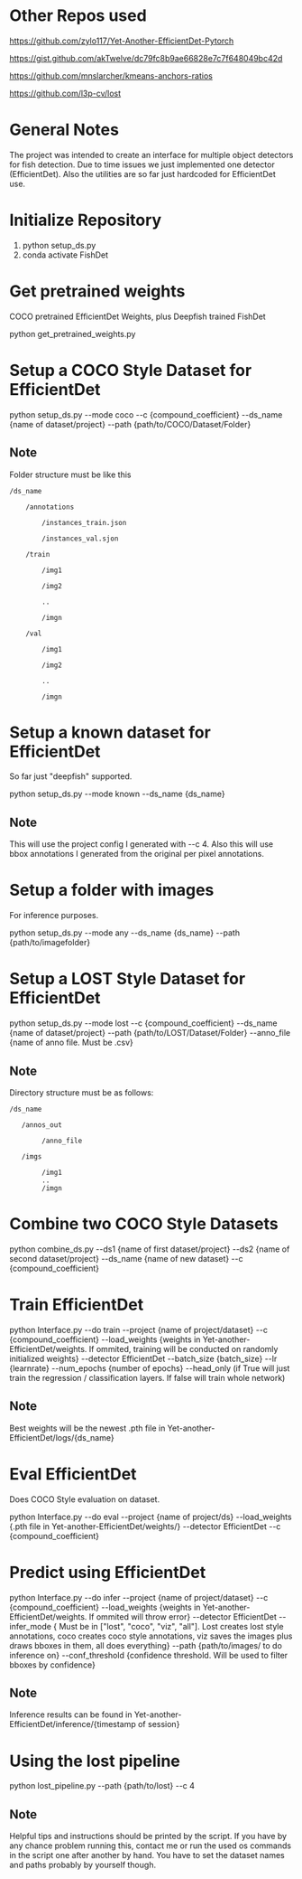 <h1>Other Repos used</h1>

https://github.com/zylo117/Yet-Another-EfficientDet-Pytorch

https://gist.github.com/akTwelve/dc79fc8b9ae66828e7c7f648049bc42d

https://github.com/mnslarcher/kmeans-anchors-ratios

https://github.com/l3p-cv/lost


<h1>General Notes</h1>

The project was intended to create an interface for multiple object detectors for fish detection. Due to time issues we just implemented one detector (EfficientDet). Also the utilities are so far just hardcoded for EfficientDet use.

<h1>Initialize Repository</h1>

1) python setup_ds.py
2) conda activate FishDet

<h1>Get pretrained weights</h1>

COCO pretrained EfficientDet Weights, plus Deepfish trained FishDet

python get_pretrained_weights.py

<h1> Setup a COCO Style Dataset for EfficientDet</h1>

python setup_ds.py --mode coco --c {compound_coefficient} --ds_name {name of dataset/project}  --path {path/to/COCO/Dataset/Folder}

<h2>Note</h2>

Folder structure must be like this

    /ds_name
    
        /annotations
        
            /instances_train.json
            
            /instances_val.sjon
            
        /train
        
            /img1
            
            /img2
            
            ..
            
            /imgn
            
        /val
        
            /img1
            
            /img2
            
            ..
            
            /imgn
            

<h1>Setup a known dataset for EfficientDet</h1>

So far just "deepfish" supported.

python setup_ds.py --mode known --ds_name {ds_name}

<h2>Note</h2>

This will use the project config I generated with --c 4. Also this will use bbox annotations I generated from the original per pixel annotations.

<h1>Setup a folder with images</h1>

For inference purposes.

python setup_ds.py --mode any --ds_name {ds_name} --path {path/to/imagefolder}

<h1> Setup a LOST Style Dataset for EfficientDet</h1>

python setup_ds.py --mode lost --c {compound_coefficient} --ds_name {name of dataset/project}  --path {path/to/LOST/Dataset/Folder} --anno_file {name of anno file. Must be .csv}

<h2>Note</h2>

Directory structure must be as follows:

    /ds_name
       
       /annos_out
       
            /anno_file
            
       /imgs
            
            /img1
            ..
            /imgn
       
   


<h1>Combine two COCO Style Datasets</h1>

python combine_ds.py --ds1 {name of first dataset/project} --ds2 {name of second dataset/project} --ds_name {name of new dataset} --c {compound_coefficient}

<h1>Train EfficientDet</h1>

python Interface.py --do train --project {name of project/dataset} --c {compound_coefficient} --load_weights {weights in Yet-another-EfficientDet/weights. If ommited, training will be conducted on randomly initialized weights} --detector EfficientDet --batch_size {batch_size} --lr {learnrate} --num_epochs {number of epochs} --head_only (if True will just train the regression / classification layers. If false will train whole network) 

<h2>Note</h2>

Best weights will be the newest .pth file in Yet-another-EfficientDet/logs/{ds_name}

<h1>Eval EfficientDet</h1>

Does COCO Style evaluation on dataset. 

 python Interface.py --do eval --project {name of project/ds} --load_weights {.pth file in Yet-another-EfficientDet/weights/} --detector EfficientDet --c {compound_coefficient}

<h1>Predict using EfficientDet</h1>

python Interface.py --do infer --project {name of project/dataset} --c {compound_coefficient} --load_weights {weights in Yet-another-EfficientDet/weights. If ommited will throw error} --detector EfficientDet --infer_mode { Must be in ["lost", "coco", "viz", "all"]. Lost creates lost style annotations, coco creates coco style annotations, viz saves the images plus draws bboxes in them, all does everything} --path {path/to/images/ to do inference on} --conf_threshold {confidence threshold. Will be used to filter bboxes by confidence}

<h2>Note</h2>

Inference results can be found in Yet-another-EfficientDet/inference/{timestamp of session}

<h1>Using the lost pipeline</h1>

python lost_pipeline.py --path {path/to/lost} --c 4

<h2>Note</h2>

Helpful tips and instructions should be printed by the script. If you have by any chance problem running this, contact me or run the used os commands in the script one after another by hand. You have to set the dataset names and paths probably by yourself though.
 


